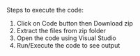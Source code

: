 Steps to execute the code:

1. Click on Code button then Download zip
2. Extract the files from zip folder
3. Open the code using Visual Studio
4. Run/Execute the code to see output